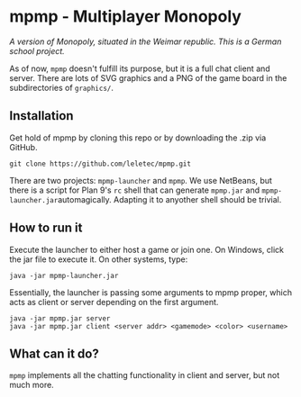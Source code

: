 mpmp - Multiplayer Monopoly
===========================

*A version of Monopoly, situated in the Weimar republic. This is a German school project.*

As of now, `mpmp` doesn't fulfill its purpose, but it is a full chat client and server.
There are lots of SVG graphics and a PNG of the game board in the subdirectories of `graphics/`.

Installation
------------

Get hold of mpmp by cloning this repo or by downloading the .zip via GitHub.

	git clone https://github.com/leletec/mpmp.git

There are two projects: `mpmp-launcher` and `mpmp`. We use NetBeans, but there is a script
for Plan 9's `rc` shell that can generate `mpmp.jar` and `mpmp-launcher.jar`automagically.
Adapting it to anyother shell should be trivial.

How to run it
-------------

Execute the launcher to either host a game or join one. On Windows, click the jar file to
execute it. On other systems, type:

	java -jar mpmp-launcher.jar

Essentially, the launcher is passing some arguments to mpmp proper, which acts as client
or server depending on the first argument.

	java -jar mpmp.jar server
	java -jar mpmp.jar client <server addr> <gamemode> <color> <username>

What can it do?
---------------

`mpmp` implements all the chatting functionality in client and server, but not much more.
